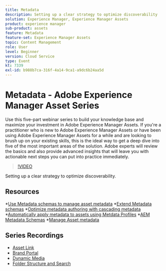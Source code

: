 ```yaml
---
title: Metadata
description: Setting up a clear strategy to optimize discoverability
solution: Experience Manager, Experience Manager Assets
product: experience manager
sub-product: assets
feature: Metadata
feature-set: Experience Manager Assets
topic: Content Management
role: User
level: Beginner
version: Cloud Service
type: Event
kt: 7339
exl-id: b988b7ca-316f-4a14-9ca1-a9dc6b24aa5d
---
```

# Metadata - Adobe Experience Manager Asset Series

Use this five-part webinar series to build your knowledge base and maximize your investment in Adobe Experience Manager Assets. If you're a practitioner who is new to Adobe Experience Manager Assets or have been using Adobe Experience Manager Assets for a while and are looking to brush up on your existing skills, this is the ideal way to get a deep dive into five of the most important areas of the solution. Adobe experts will review the basics and also provide advanced insights that will leave you with actionable next steps you can put into practice immediately.

>[!VIDEO](https://video.tv.adobe.com/v/332134/?quality=12&learn=on&hidetitle=true)

Setting up a clear strategy to optimize discoverability.

## Resources

*[Use Metadata schemas to manage asset metadata](https://experienceleague.adobe.com/docs/experience-manager-learn/assets/authoring/metadata.html)
*[Extend Metadata schemas](https://experienceleague.adobe.com/docs/experience-manager-learn/assets/configuring/metadata-schemas.html)
*[Optimize metadata authoring with cascading metadata](https://experienceleague.adobe.com/docs/experience-manager-learn/assets/metadata/cascade-metadata-feature-video-use.html)
*[Automatically apply metadata to assets using Metdata Profiles](https://experienceleague.adobe.com/docs/experience-manager-learn/assets/configuring/metadata-profiles.html)
*[AEM Metadata Schemas](https://experienceleague.adobe.com/docs/experience-manager-65/assets/administer/metadata-schemas.html?lang=en#administer)
*[Manage Asset metadata](https://experienceleague.adobe.com/docs/experience-manager-65/assets/using/metadata.html?lang=en#RegisteringacustomnamespacewithinAEM)

## Series Recordings

* [Asset Link](asset-link.md)
* [Brand Portal](brand-portal.md)
* [Dynamic Media](dynamic-media.md)
* [Folder Structure and Search](folder-structure-search.md)
